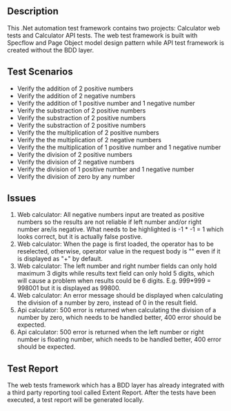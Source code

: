 ## Description
This .Net automation test framework contains two projects: Calculator web tests and Calculator API tests. The web test framework is built with Specflow and Page Object model design pattern while API test framework is created without the BDD layer.

## Test Scenarios
- Verify the addition of 2 positive numbers                               
- Verify the addition of 2 negative numbers                               
- Verify the addition of 1 positive number and 1 negative number          
- Verify the substraction of 2 positive numbers                           
- Verify the substraction of 2 positive numbers                           
- Verify the substraction of 2 positive numbers                           
- Verify the the multiplication of 2 positive numbers                     
- Verify the the multiplication of 2 negative numbers                     
- Verify the the multiplication of 1 positive number and 1 negative number
- Verify the division of 2 positive numbers                               
- Verify the division of 2 negative numbers                               
- Verify the division of 1 positive number and 1 negative number          
- Verify the division of zero by any number                               

## Issues
1. Web calculator: All negative numbers input are treated as positive numbers so the results are not reliable if left number and/or right number are/is negative. What needs to be highlighted is -1 * -1 = 1 which looks correct, but it is actually false postive.
2. Web calculator: When the page is first loaded, the operator has to be reselected, otherwise, operator value in the request body is "" even if it is displayed as "+" by default.
3. Web calculator: The left number and right number fields can only hold maximum 3 digits while results text field can only hold 5 digits, which will cause a problem when results could be 6 digits. E.g. 999*999 = 998001 but it is displayed as 99800.
4. Web calculator: An error message should be displayed when calculating the division of a number by zero, instead of 0 in the result field.
5. Api calculator: 500 error is returned when calculating the division of a number by zero, which needs to be handled better, 400 error should be expected.
6. Api calculator: 500 error is returned when the left number or right number is floating number, which needs to be handled better, 400 error should be expected.

## Test Report
The web tests framework which has a BDD layer has already integrated with a third party reporting tool called Extent Report. After the tests have been executed, a test report will be generated locally.
